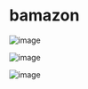 # bamazon

![image](https://user-images.githubusercontent.com/24906805/57897571-6a0df980-7823-11e9-80e9-96a34977f805.png)

![image](https://user-images.githubusercontent.com/24906805/57897607-9f1a4c00-7823-11e9-9649-e0b3e6021309.png)

![image](https://user-images.githubusercontent.com/24906805/57897650-d8eb5280-7823-11e9-8f6c-d8089a707bf8.png)
